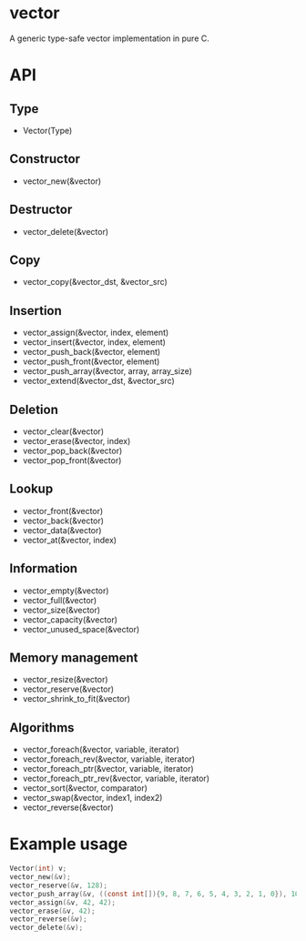 # vector

A generic type-safe vector implementation in pure C.

# API

## Type
* Vector(Type) 

## Constructor 
* vector_new(&vector)

## Destructor 
* vector_delete(&vector)

## Copy
* vector_copy(&vector_dst, &vector_src)

## Insertion
* vector_assign(&vector, index, element)
* vector_insert(&vector, index, element)
* vector_push_back(&vector, element)
* vector_push_front(&vector, element)
* vector_push_array(&vector, array, array_size)
* vector_extend(&vector_dst, &vector_src)

## Deletion
* vector_clear(&vector)
* vector_erase(&vector, index)
* vector_pop_back(&vector)
* vector_pop_front(&vector)

## Lookup
* vector_front(&vector)
* vector_back(&vector)
* vector_data(&vector)
* vector_at(&vector, index)

## Information
* vector_empty(&vector)
* vector_full(&vector)
* vector_size(&vector)
* vector_capacity(&vector)
* vector_unused_space(&vector)

## Memory management
* vector_resize(&vector)
* vector_reserve(&vector)
* vector_shrink_to_fit(&vector)

## Algorithms
* vector_foreach(&vector, variable, iterator)
* vector_foreach_rev(&vector, variable, iterator)
* vector_foreach_ptr(&vector, variable, iterator)
* vector_foreach_ptr_rev(&vector, variable, iterator)
* vector_sort(&vector, comparator)
* vector_swap(&vector, index1, index2)
* vector_reverse(&vector)

# Example usage
```c 
Vector(int) v;
vector_new(&v);
vector_reserve(&v, 128);
vector_push_array(&v, ((const int[]){9, 8, 7, 6, 5, 4, 3, 2, 1, 0}), 10);
vector_assign(&v, 42, 42);
vector_erase(&v, 42);
vector_reverse(&v);
vector_delete(&v);
```
